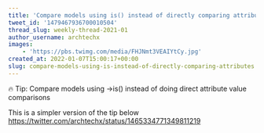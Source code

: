 ```yaml
---
title: 'Compare models using is() instead of directly comparing attributes'
tweet_id: '1479467936700010504'
thread_slug: weekly-thread-2021-01
author_username: archtechx
images:
    - 'https://pbs.twimg.com/media/FHJNmt3VEAIYtCy.jpg'
created_at: 2022-01-07T15:00:17+00:00
slug: compare-models-using-is-instead-of-directly-comparing-attributes
---
```

🔥 Tip: Compare models using -&gt;is() instead of doing direct attribute value comparisons

This is a simpler version of the tip below https://twitter.com/archtechx/status/1465334771349811219